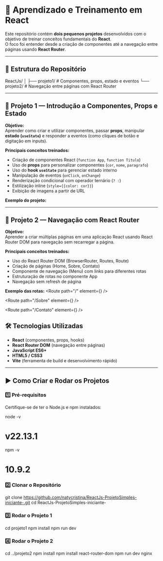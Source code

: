 # 🚀 Aprendizado e Treinamento em React

Este repositório contém **dois pequenos projetos** desenvolvidos com o objetivo de treinar conceitos fundamentais do **React**.  
O foco foi entender desde a criação de componentes até a navegação entre páginas usando **React Router**.

---

## 📂 Estrutura do Repositório

ReactJs/
│
├── projeto1/ # Componentes, props, estado e eventos
└── projeto2/ # Navegação entre páginas com React Router


---

## 📌 Projeto 1 — Introdução a Componentes, Props e Estado

**Objetivo:**  
Aprender como criar e utilizar componentes, passar **props**, manipular **estado (`useState`)** e responder a eventos (como cliques de botão e digitação em inputs).

**Principais conceitos treinados:**
- Criação de componentes React (`function App`, `function Titulo`)
- Uso de **props** para personalizar componentes (`cor`, `nome`, `paragrafo`)
- Uso do **hook `useState`** para gerenciar estado interno
- Manipulação de eventos (`onClick`, `onChange`)
- Renderização condicional com operador ternário (`? :`)
- Estilização inline (`style={{color: cor}}`)
- Exibição de imagens a partir de URL

**Exemplo do projeto:**

<Titulo cor="red" nome="Nataly Cristina" paragrafo={true} />

<Titulo cor="purple" />


---

## 📌 Projeto 2 — Navegação com React Router

**Objetivo:**  
Aprender a criar múltiplas páginas em uma aplicação React usando React Router DOM para navegação sem recarregar a página.

**Principais conceitos treinados:**
- Uso do React Router DOM (BrowserRouter, Routes, Route)
- Criação de páginas (Home, Sobre, Contato)
- Componente de navegação (Menu) com links para diferentes rotas
- Estruturação de rotas no componente App
- Navegação sem refresh de página

**Exemplo das rotas:**
<Route path="/" element={<Home />} />

<Route path="/Sobre" element={<Sobre />} />

<Route path="/Contato" element={<Contato />} />

## 🛠 Tecnologias Utilizadas

- **React** (componentes, props, hooks)
- **React Router DOM** (navegação entre páginas)
- **JavaScript ES6+**
- **HTML5 / CSS3**
- **Vite** (ferramenta de build e desenvolvimento rápido)

---

## ▶️ Como Criar e Rodar os Projetos

### 1️⃣ Pré-requisitos
Certifique-se de ter o Node.js e npm instalados:


node -v
# v22.13.1

npm -v
# 10.9.2

### 2️⃣ Clonar o Repositório


git clone https://github.com/natycristina/ReactJs-ProjetoSimples-iniciante-.git
cd ReactJs-ProjetoSimples-iniciante-

### 3️⃣ Rodar o Projeto 1


cd projeto1
npm install
npm run dev

### 4️⃣ Rodar o Projeto 2


cd ../projeto2
npm install
npm install react-router-dom
npm run dev
nginx

